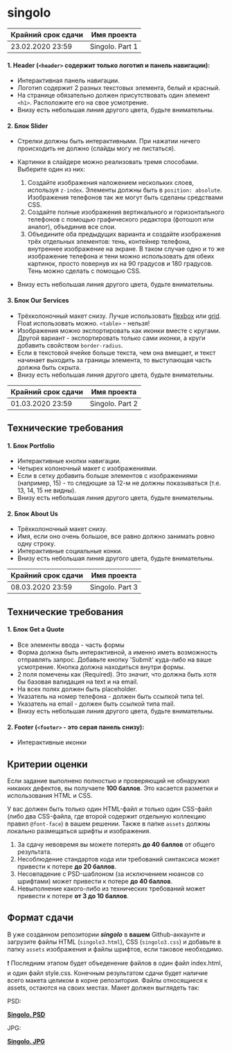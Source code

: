 # singolo

| Крайний срок сдачи | Имя проекта |
|--------------------|-------------|
| 23.02.2020 23:59 | Singolo. Part 1 |

#### 1. **Header** (`<header>` содержит только логотип и панель навигации):
- Интерактивная панель навигации.
- Логотип содержит 2 разных текстовых элемента, белый и красный.
- На странице обязательно должен присутствовать один элемент `<h1>`. Расположите его на свое усмотрение.
- Внизу есть небольшая линия другого цвета, будьте внимательны.

#### 2. Блок **Slider**
- Стрелки должны быть интерактивными. При нажатии ничего происходить не должно (слайды могу не листаться).

- Картинки в слайдере можно реализовать тремя способами. Выберите один из них:
  1. Создайте изображения наложением нескольких слоев, используя `z-index`. Элементы должны быть в `position: absolute`. Изображения телефонов так же могут быть сделаны средствами CSS.
  2. Создайте полные изображения вертикального и горизонтального телефонов с помощью графического редактора (фотошоп или аналог), объединив все слои.
  3. Объедините оба предыдущих варианта и создайте изображения трёх отдельных элементов: тень, контейнер телефона, внутреннее изображение на экране. В таком случае одно и то же изображение телефона и тени можно использовать для обеих картинок, просто повернув их на 90 градусов и 180 градусов. Тень можно сделать с помощью CSS.

- Внизу есть небольшая линия другого цвета, будьте внимательны.

#### 3\. Блок **Our Services**
- Трёхколоночный макет снизу. Лучше использовать [flexbox](https://habr.com/ru/post/467049/) или [grid](https://tuhub.ru/posts/css-grid-complete-guide). Float использовать можно. `<table>` - нельзя!
- Изображения можно экспортировать как иконки вместе с кругами. Другой вариант - экспортировать только сами иконки, а круги добавить свойством `border-radius`.
- Если в текстовой ячейке больше текста, чем она вмещает, и текст начинает выходить за границы элемента, то выступающая часть должна быть скрыта.
- Внизу есть небольшая линия другого цвета, будьте внимательны.

| Крайний срок сдачи | Имя проекта |
|--------------------|-------------|
| 01.03.2020 23:59 | Singolo. Part 2 |

## Технические требования

#### 1. Блок **Portfolio**
- Интерактивные кнопки навигации.
- Четырех колоночный макет с изображениями.
- Если в сетку добавить больше элементов с изображениями (например, 15) - то следющие за 12-м не должны показываться (т.е. 13, 14, 15 не видны).
- Внизу есть небольшая линия другого цвета, будьте внимательны.

#### 2. Блок **About Us**
- Трёхколоночный макет снизу.
- Имя, если оно очень большое, все равно должно занимать ровно одну строку.
- Интерактивные социальные конки.
- Внизу есть небольшая линия другого цвета, будьте внимательны.

| Крайний срок сдачи | Имя проекта |
|--------------------|-------------|
| 08.03.2020 23:59 | Singolo. Part 3 |

## Технические требования

#### 1. Блок **Get a Quote**
- Все элементы ввода - часть формы
- Форма должна быть интерактивной, а именно иметь возможность отправлять запрос. Добавьте кнопку 'Submit' куда-либо на ваше усмотрение. Кнопка должна находиться внутри формы.
- 2 поля помечены как (Required). Это значит, что должна быть хотя бы базовая валидация на text и на email.
- На всех полях должен быть placeholder.
- Указатель на номер телефона - должен быть ссылкой типа tel.
- Указатель на email - должен быть ссылкой типа mail.
- Внизу есть небольшая линия другого цвета, будьте внимательны.

#### 2. **Footer** (`<footer>` - это серая панель снизу):
- Интерактивные иконки

## Критерии оценки

Если задание выполнено полностью и проверяющий не обнаружил никаких дефектов, вы получаете **100 баллов**. Это касается разметки и использования HTML и CSS.

У вас должен быть только один HTML-файл и только один CSS-файл (либо два CSS-файла, где второй содержит отдельную коллекцию правил `@font-face`) в вашем решении. Также в папке `assets` должны локально размещаться шрифты и изображения.

1. За сдачу невовремя вы можете потерять **до 40 баллов** от общего результата.
2. Несоблюдение стандартов кода или требований синтаксиса может привести к потере **до 20 баллов**.
3. Несовпадение с PSD-шаблоном (за исключением нюансов со шрифтами) может привести к потере **до 40 баллов**.
4. Невыполнение какого-либо из технических требований может привести к потере **от 3 до 10 баллов**.

## Формат сдачи

В уже созданном репозитории ***singolo*** в **вашем** Github-аккаунте и загрузите файлы HTML (`singolo3.html`), CSS (`singolo3.css`) и добавьте в папку `assets` изображения и файлы шрифтов, если таковое необходимо.

❗ Последним этапом будет объеденение файлов в один файл index.html, и один файл style.css. Конечным результатом сдачи будет наличие всего макета целиком в корне репозитория. Файлы относящиеся к assets, остаются на своих местах. Макет должен выглядеть так:

PSD:

**[Singolo. PSD](https://github.com/rolling-scopes-school/tasks/blob/master/tasks/markups/level-2/singolo/singolo.psd)**

JPG:

**[Singolo. JPG](https://github.com/rolling-scopes-school/tasks/blob/master/tasks/markups/level-2/singolo/singolo-full.jpg)**
